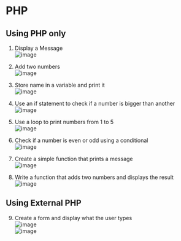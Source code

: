 # PHP

## Using PHP only
1. Display a Message <br>
![image](https://github.com/user-attachments/assets/52718b9d-637d-47b7-b897-5a86dcdb5fad)

2. Add two numbers <br>
![image](https://github.com/user-attachments/assets/d2a5e381-00de-4bf0-a91e-fc1634fb7cdb)

3. Store name in a variable and print it <br>
![image](https://github.com/user-attachments/assets/f8485c48-7556-467c-ad7f-fa0cd093df2c)

4. Use an if statement to check if a number is bigger than another <br>
![image](https://github.com/user-attachments/assets/aec1f92a-ce3e-4554-b089-8a379ef05046)

5. Use a loop to print numbers from 1 to 5 <br>
![image](https://github.com/user-attachments/assets/3d465736-1c5d-4bc8-a4f7-25ec5dc93092)

6. Check if a number is even or odd using a conditional <br>
![image](https://github.com/user-attachments/assets/83c7b269-034a-40e9-a6d3-c29b611ed2f5)

7. Create a simple function that prints a message <br>
![image](https://github.com/user-attachments/assets/3eba71e5-abf6-474f-a9c3-5dc162542bb9)

8. Write a function that adds two numbers and displays the result <br>
![image](https://github.com/user-attachments/assets/414bf36c-ffe2-4d59-9701-6c73bbe6652d)

## Using External PHP
9. Create a form and display what the user types <br>
![image](https://github.com/user-attachments/assets/248e5c5d-71c2-47ca-b131-25bed6cf8e79) <br>
![image](https://github.com/user-attachments/assets/1f1e326d-52e1-4d8a-bdda-b0061ede532d)
